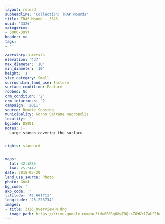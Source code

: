 ```yaml
---
layout: record
subheadline: 'Collection: TRAP Mounds'
title: TRAP Mound - 3326
uuid: '3326'
categories:
- 3000-3999
header: no
tags:
- ''

certainty: Certain
elevation: '437'
max_diameter: '10'
min_diameter: '10'
height: '1'
size_category: Small
surrounding_land_use: Pasture
surface_condition: Pasture
robbed: No
crm_condition: '2'
crm_intactness: '2'
campaign: '2011'
source: Remote Sensing
municipality: Gorno Sahrane necropolis
locality: ''
bgcode: DS001
notes: |-
  Large stones covering the surface.


rights: standard


maps:
  lat: 42.6285
  lon: 25.2442
date: 2018-05-29
land_use_source: Photo
photo: Good
bg_code: ''
akb_code: ''
latitude: '42.661711'
longitude: '25.223734'
images:
- title: 3326_Overview_N.dng
  image_path: https://drive.google.com/uc?id=0B3Rg88wZDQscZ09KY1ZaUE1hcUU
---
```


